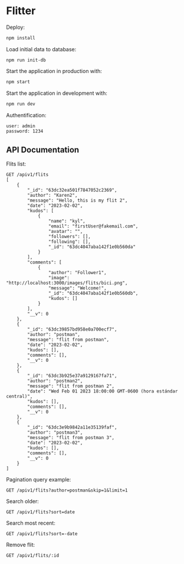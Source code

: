 # Flitter

Deploy:

```sh
npm install
```

Load initial data to database:

```
npm run init-db
```

Start the application in production with:

```sh
npm start
```

Start the application in development with:

```sh
npm run dev
```
Authentification:

```sh
user: admin
password: 1234
```

## API Documentation

Flits list:
```
GET /apiv1/flits
[
    {
        "_id": "63dc32ea501f7847052c2369",
        "author": "Karen2",
        "message": "Hello, this is my flit 2",
        "date": "2023-02-02",
        "kudos": [
            {
                "name": "kyl",
                "email": "firstUser@fakemail.com",
                "avatar": "",
                "followers": [],
                "following": [],
                "_id": "63dc4047aba142f1e0b560da"
            }
        ],
        "comments": [
            {
                "author": "Follower1",
                "image": "http://localhost:3000/images/flits/bici.png",
                "message": "Welcome!",
                "_id": "63dc4047aba142f1e0b560db",
                "kudos": []
            }
        ],
        "__v": 0
    },
    {
        "_id": "63dc39857bd958e0a700ecf7",
        "author": "postman",
        "message": "flit from postman",
        "date": "2023-02-02",
        "kudos": [],
        "comments": [],
        "__v": 0
    },
    {
        "_id": "63dc3b925e37a9129167fa71",
        "author": "postman2",
        "message": "flit from postman 2",
        "date": "Wed Feb 01 2023 18:00:00 GMT-0600 (hora estándar central)",
        "kudos": [],
        "comments": [],
        "__v": 0
    },
    {
        "_id": "63dc3e9b9842a11e35139faf",
        "author": "postman3",
        "message": "flit from postman 3",
        "date": "2023-02-02",
        "kudos": [],
        "comments": [],
        "__v": 0
    }
]
```

Pagination query example:

```
GET /apiv1/flits?author=postman&skip=1&limit=1
```


Search older:

```
GET /apiv1/flits?sort=date
```

Search most recent:

```
GET /apiv1/flits?sort=-date
```

Remove flit:

```
GET /apiv1/flits/:id
```
